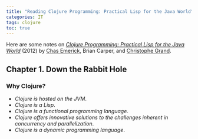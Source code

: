 ```yaml
---
title: "Reading Clojure Programming: Practical Lisp for the Java World"
categories: IT
tags: clojure
toc: true
---
```


Here are some notes on [*Clojure Programming: Practical Lisp for the Java World*](http://shop.oreilly.com/product/0636920013754.do) (2012) by [Chas Emerick](https://twitter.com/cemerick), Brian Carper, and [Christophe Grand](http://clj-me.cgrand.net/).

## Chapter 1. Down the Rabbit Hole

### Why Clojure?

- *Clojure is hosted on the JVM*.
- *Clojure is a Lisp*.
- *Clojure is a functional programming language*.
- *Clojure offers innovative solutions to the challenges inherent in concurrency and parallelization*.
- *Clojure is a dynamic programming language*.

